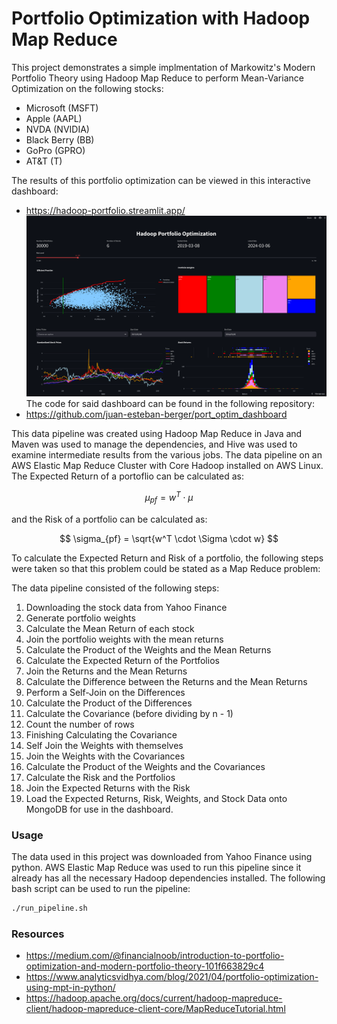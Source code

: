 # Portfolio Optimization with Hadoop Map Reduce

This project demonstrates a simple implmentation of Markowitz's Modern Portfolio Theory using Hadoop Map Reduce to perform Mean-Variance Optimization on the following stocks:
- Microsoft (MSFT)
- Apple (AAPL)
- NVDA (NVIDIA)
- Black Berry (BB)
- GoPro (GPRO)
- AT&T (T)

The results of this portfolio optimization can be viewed in this interactive dashboard:
- https://hadoop-portfolio.streamlit.app/
![Dashboard](dashboard.png)
The code for said dashboard can be found in the following repository:
- https://github.com/juan-esteban-berger/port_optim_dashboard

This data pipeline was created using Hadoop Map Reduce in Java and Maven was used to manage the dependencies, and Hive was used to examine intermediate results from the various jobs. The data pipeline on an AWS Elastic Map Reduce Cluster with Core Hadoop installed on AWS Linux. The Expected Return of a portoflio can be calculated as:

$$
\mu_{pf} = w^T \cdot \mu
$$

and the Risk of a portfolio can be calculated as:

$$
\sigma_{pf} = \sqrt{w^T \cdot \Sigma \cdot w}
$$

To calculate the Expected Return and Risk of a portfolio, the following steps were taken so that this problem could be stated as a Map Reduce problem:

The data pipeline consisted of the following steps:
1. Downloading the stock data from Yahoo Finance
2. Generate portfolio weights
3. Calculate the Mean Return of each stock
4. Join the portfolio weights with the mean returns
5. Calculate the Product of the Weights and the Mean Returns
6. Calculate the Expected Return of the Portfolios
7. Join the Returns and the Mean Returns
8. Calculate the Difference between the Returns and the Mean Returns
9. Perform a Self-Join on the Differences
10. Calculate the Product of the Differences
11. Calculate the Covariance (before dividing by n - 1)
12. Count the number of rows
13. Finishing Calculating the Covariance
14. Self Join the Weights with themselves
15. Join the Weights with the Covariances
16. Calculate the Product of the Weights and the Covariances
17. Calculate the Risk and the Portfolios
18. Join the Expected Returns with the Risk
19. Load the Expected Returns, Risk, Weights, and Stock Data onto MongoDB for use in the dashboard.



### Usage
The data used in this project was downloaded from Yahoo Finance using python. AWS Elastic Map Reduce was used to run this pipeline since it already has all the necessary Hadoop dependencies installed. The following bash script can be used to run the pipeline:
```bash
./run_pipeline.sh
```

### Resources
- https://medium.com/@financialnoob/introduction-to-portfolio-optimization-and-modern-portfolio-theory-101f663829c4
- https://www.analyticsvidhya.com/blog/2021/04/portfolio-optimization-using-mpt-in-python/
- https://hadoop.apache.org/docs/current/hadoop-mapreduce-client/hadoop-mapreduce-client-core/MapReduceTutorial.html
